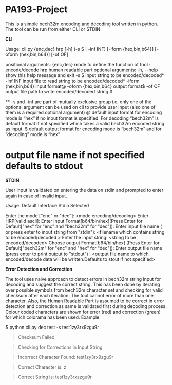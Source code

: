 # PA193-Project
This is a simple bech32m encoding and decoding tool written in python.
The tool can be run from either CLI or STDIN


**CLI**

Usage: cli.py {enc,dec} hrp [-h] (-s S | -inf INF) [-iform {hex,bin,b64}] [-oform {hex,bin,b64}] [-of OF] 

positional arguments:
  {enc,dec}         mode to define the function of tool : encode/decode
  hrp                   human readable part
optional arguments:
  -h, --help            	show this help message and exit
  -s S                  		input string to be encoded/decoded*
  -inf INF              	input file to read string to be encoded/decoded*
  -iform {hex,bin,b64}  	input format@
  -oform {hex,bin,b64}  	output format$
  -of OF                	output file path to write encoded/decoded string #

** -s and -inf are part of mutually exclusive group i.e. only one of the optional argument can be used on cli to provide user input (also one of them is a required optional argument)
@ default input format for encoding mode is “hex” if no input format is specified. For decoding “bech32m” is default format if not specified which takes a valid bech32m encoded string as input.
$ default output format for encoding mode is “bech32m” and for “decoding” mode is “hex”
# output file name if not specified defaults to stdout


**STDIN**

User input is validated on entering the data on stdin and prompted to enter again in case of invalid input.

Usage: 		Default Interface Stdin Selected

Enter the mode ["enc" or "dec"]: <mode encoding/decoding>
Enter HRP[valid ascii]: <human readable part>
Enter Input Format[b64/bin/hex](Press Enter for Default["hex" for "enc" and "bech32m" for "dec"]):  <defaults same as CLI>
Enter input file name ( or press enter to input string from "stdin"): <filename which contains string to be encoded/decoded >
Enter the input string: <string to be encoded/decoded>
Choose output Format[b64/bin/hex] (Press Enter for Default["bech32m" for "enc" and "hex" for "dec"]):  <defaults same as CLI>
Enter output file name (press enter to print output to "stdout") :  <output file name to which encoded/decode data will be written.Defaults to stout if not specified>
  
**Error Detection and Correction**
  
The tool uses naive approach to detect errors in bech32m string input for decoding and suggest the correct string. This has been done by iterating over possible symbols from bech32m character set and checking for valid checksum after each iteration. The tool cannot error of more than one character. Also, the Human Readable Part is assumed to be correct in error detection and correction as same is validated first during decoding process. Colour coded characters are shown for error (red) and correction (green) for which colorama has been used. Example:

$ python cli.py dec test -s test1zy3rx9zgu9r
  
>Checksum Failed
  
>Checking for Corrections in Input String
  
>Incorrect Character Found: test1zy3rx9zgu9r
  
>Correct Character is: z
  
>Correct String is: test1zy3rxzzgu9r 

